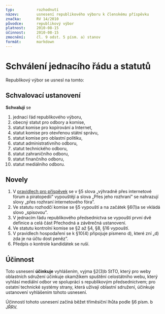 ```yaml
---
typ:          rozhodnutí
název:        usnesení republikového výboru k členskému příspěvku
značka:       RV 14/2010
původce:      republikový výbor
platnost:     2010-08-15
účinnost:     2010-08-15
zmocnění:     čl. 9 odst. 5 písm. a) stanov
formát:       markdown
---
```


# Schválení jednacího řádu a statutů

Republikový výbor se usnesl na tomto:

## Schvalovací ustanovení

**Schvalují** se

1. jednací řád republikového výboru,
2. obecný statut pro odbory a komise,
3. statut komise pro kopírování a Internet,
4. statut komise pro otevřenou státní správu,
5. statut komise pro oblastní politiku,
6. statut administrativního odboru,
7. statut technického odboru,
8. statut zahraničního odboru,
9. statut finančního odboru,
10. statut mediálního odboru.

## Novely
1. V [pravidlech pro příspěvek](/predpisy/prp/2010-02-26.html) se v §5 slova „výhradně přes internetové fórum a piratopedii” vypouštějí a slova „Přes jeho rozhraní” se nahrazují slovy „přes rozhraní internetového fóra”.
2. Ve statutu rozhodčí komise se §5 vypouští a na začátek §6(1)a se vkládá slovo „spisovou”.
3. V jednacím řádu republikového předsednictva se vypouští první dvě definice a celá část Přechodná a závěrečná ustanovení.
4. Ve statutu kontrolní komise se §2 až §4, §8, §16 vypouští.
5. V pravidlech hospodaření se k §10(4) připojuje písmeno d), které zní „d) zda je na účtu dost peněz”.
6. Předpis o kontrole kandidátek se ruší.

## Účinnost
Toto usnesení **účinkuje** vyhlášením, vyjma §2(3)b StTO, který pro weby oblastních sdružení účinkuje okamžikem spuštění celostátního webu, který vyhlásí mediální odbor ve spolupráci s republikovým předsednictvem; pro ostatní technické systémy strany, která užívají oblastní sdružení, účinkuje ustanovení vyhlášením tohoto usnesení.

Účinností tohoto usnesení začíná běžet tříměsíční lhůta podle §6 písm. b JŘRV.
